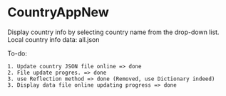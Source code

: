 ﻿# CountryAppNew
Display country info by selecting country name from the drop-down list.
Local country info data: all.json

To-do:

	1. Update country JSON file online => done
	2. File update progres. => done
	3. use Reflection method => done (Removed, use Dictionary indeed)
	3. Display data file online updating progress => done